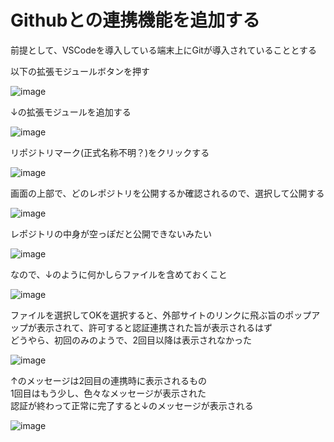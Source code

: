 # Githubとの連携機能を追加する

前提として、VSCodeを導入している端末上にGitが導入されていることとする   
   
以下の拡張モジュールボタンを押す

![image](https://user-images.githubusercontent.com/18514297/104123160-caed2c80-538c-11eb-954d-990ebefb409b.png)

↓の拡張モジュールを追加する

![image](https://user-images.githubusercontent.com/18514297/104123208-143d7c00-538d-11eb-96f0-62bad1a2d377.png)

リポジトリマーク(正式名称不明？)をクリックする

![image](https://user-images.githubusercontent.com/18514297/104123234-3fc06680-538d-11eb-8e2e-7a2683ed3340.png)

画面の上部で、どのレポジトリを公開するか確認されるので、選択して公開する

![image](https://user-images.githubusercontent.com/18514297/104123383-4dc2b700-538e-11eb-84e2-989eb29651bd.png)

レポジトリの中身が空っぽだと公開できないみたい

![image](https://user-images.githubusercontent.com/18514297/104123413-7054d000-538e-11eb-9709-2cc555a195d7.png)

なので、↓のように何かしらファイルを含めておくこと

![image](https://user-images.githubusercontent.com/18514297/104123435-8367a000-538e-11eb-973e-471187b21bbe.png)

ファイルを選択してOKを選択すると、外部サイトのリンクに飛ぶ旨のポップアップが表示されて、許可すると認証連携された旨が表示されるはず   
どうやら、初回のみのようで、2回目以降は表示されなかった   

![image](https://user-images.githubusercontent.com/18514297/104123576-4f40af00-538f-11eb-9a16-6a338cc1aed7.png)

↑のメッセージは2回目の連携時に表示されるもの   
1回目はもう少し、色々なメッセージが表示された   
認証が終わって正常に完了すると↓のメッセージが表示される

![image](https://user-images.githubusercontent.com/18514297/104123485-cde91c80-538e-11eb-8f64-8aee22c2188b.png)